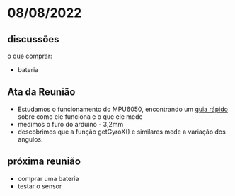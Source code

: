 # 08/08/2022

## discussões

o que comprar:
  - bateria



## Ata da Reunião

- Estudamos o funcionamento do MPU6050, encontrando um [guia rápido](https://lastminuteengineers.com/mpu6050-accel-gyro-arduino-tutorial/) sobre como ele funciona e o que ele mede
- medimos o furo do arduino - 3,2mm
- descobrimos que a função getGyroX() e similares mede a variação dos angulos.

## próxima reunião

- comprar uma bateria
- testar o sensor 
